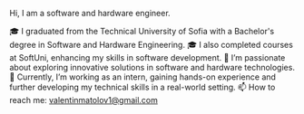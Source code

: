 Hi, I am a software and hardware engineer.

🎓 I graduated from the Technical University of Sofia with a Bachelor's degree in Software and Hardware Engineering.
🎓 I also completed courses at SoftUni, enhancing my skills in software development.
🌱 I’m passionate about exploring innovative solutions in software and hardware technologies.
💼 Currently, I’m working as an intern, gaining hands-on experience and further developing my technical skills in a real-world setting.
📫 How to reach me: valentinmatolov1@gmail.com
